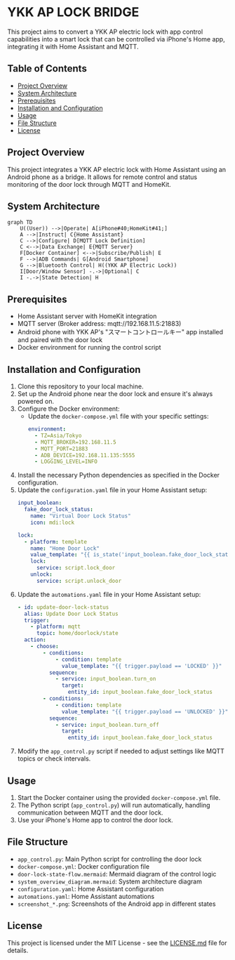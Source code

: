 # YKK AP LOCK BRIDGE

This project aims to convert a YKK AP electric lock with app control capabilities into a smart lock that can be controlled via iPhone's Home app, integrating it with Home Assistant and MQTT.

## Table of Contents
- [Project Overview](#project-overview)
- [System Architecture](#system-architecture)
- [Prerequisites](#prerequisites)
- [Installation and Configuration](#installation-and-configuration)
- [Usage](#usage)
- [File Structure](#file-structure)
- [License](#license)

## Project Overview

This project integrates a YKK AP electric lock with Home Assistant using an Android phone as a bridge. It allows for remote control and status monitoring of the door lock through MQTT and HomeKit.

## System Architecture

```mermaid
graph TD
    U((User)) -->|Operate| A[iPhone#40;HomeKit#41;]
    A -->|Instruct| C{Home Assistant}
    C -->|Configure| D[MQTT Lock Definition]
    C <-->|Data Exchange| E{MQTT Server}
    F[Docker Container] <-->|Subscribe/Publish| E
    F -->|ADB Commands| G[Android Smartphone]
    G -->|Bluetooth Control| H((YKK AP Electric Lock))
    I[Door/Window Sensor] -.->|Optional| C
    I -.->|State Detection| H
```

## Prerequisites

- Home Assistant server with HomeKit integration
- MQTT server (Broker address: mqtt://192.168.11.5:21883)
- Android phone with YKK AP's "スマートコントロールキー" app installed and paired with the door lock
- Docker environment for running the control script

## Installation and Configuration

1. Clone this repository to your local machine.
2. Set up the Android phone near the door lock and ensure it's always powered on.
3. Configure the Docker environment:
   - Update the `docker-compose.yml` file with your specific settings:
     ```yaml
     environment:
       - TZ=Asia/Tokyo
       - MQTT_BROKER=192.168.11.5
       - MQTT_PORT=21883
       - ADB_DEVICE=192.168.11.135:5555
       - LOGGING_LEVEL=INFO
     ```
4. Install the necessary Python dependencies as specified in the Docker configuration.
5. Update the `configuration.yaml` file in your Home Assistant setup:
   ```yaml
   input_boolean:
     fake_door_lock_status:
       name: "Virtual Door Lock Status"
       icon: mdi:lock

   lock:
     - platform: template
       name: "Home Door Lock"
       value_template: "{{ is_state('input_boolean.fake_door_lock_status', 'on') }}"
       lock:
         service: script.lock_door
       unlock:
         service: script.unlock_door
   ```
6. Update the `automations.yaml` file in your Home Assistant setup:
   ```yaml
   - id: update-door-lock-status
     alias: Update Door Lock Status
     trigger:
       - platform: mqtt
         topic: home/doorlock/state
     action:
       - choose:
           - conditions:
               - condition: template
                 value_template: "{{ trigger.payload == 'LOCKED' }}"
             sequence:
               - service: input_boolean.turn_on
                 target:
                   entity_id: input_boolean.fake_door_lock_status
           - conditions:
               - condition: template
                 value_template: "{{ trigger.payload == 'UNLOCKED' }}"
             sequence:
               - service: input_boolean.turn_off
                 target:
                   entity_id: input_boolean.fake_door_lock_status
   ```
7. Modify the `app_control.py` script if needed to adjust settings like MQTT topics or check intervals.

## Usage

1. Start the Docker container using the provided `docker-compose.yml` file.
2. The Python script (`app_control.py`) will run automatically, handling communication between MQTT and the door lock.
3. Use your iPhone's Home app to control the door lock.

## File Structure

- `app_control.py`: Main Python script for controlling the door lock
- `docker-compose.yml`: Docker configuration file
- `door-lock-state-flow.mermaid`: Mermaid diagram of the control logic
- `system_overview_diagram.mermaid`: System architecture diagram
- `configuration.yaml`: Home Assistant configuration
- `automations.yaml`: Home Assistant automations
- `screenshot_*.png`: Screenshots of the Android app in different states

## License

This project is licensed under the MIT License - see the [LICENSE.md](LICENSE.md) file for details.
